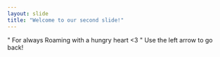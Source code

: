 ```yaml
---
layout: slide
title: "Welcome to our second slide!"
---
```

" For always Roaming with a hungry heart <3 "
Use the left arrow to go back!
